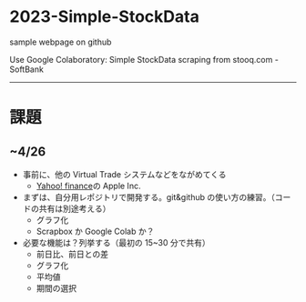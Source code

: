# 2023-Simple-StockData

sample webpage on github

Use Google Colaboratory: Simple StockData scraping from stooq.com - SoftBank

---

# 課題

## ~4/26

- 事前に、他の Virtual Trade システムなどをながめてくる
  - [Yahoo! finance](https://finance.yahoo.com/quote/AAPL?p=AAPL&.tsrc=fin-srch)の Apple Inc.
- まずは、自分用レポジトリで開発する。git&github の使い方の練習。（コードの共有は別途考える）
  - グラフ化
  - Scrapbox か Google Colab か？
- 必要な機能は？列挙する（最初の 15~30 分で共有）
  - 前日比、前日との差
  - グラフ化
  - 平均値
  - 期間の選択
